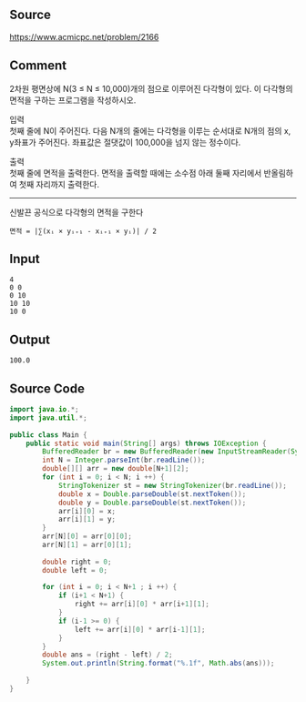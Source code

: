## Source
https://www.acmicpc.net/problem/2166
  
## Comment
2차원 평면상에 N(3 ≤ N ≤ 10,000)개의 점으로 이루어진 다각형이 있다. 이 다각형의 면적을 구하는 프로그램을 작성하시오.  
  
입력  
첫째 줄에 N이 주어진다. 다음 N개의 줄에는 다각형을 이루는 순서대로 N개의 점의 x, y좌표가 주어진다. 좌표값은 절댓값이 100,000을 넘지 않는 정수이다.  
  
출력  
첫째 줄에 면적을 출력한다. 면적을 출력할 때에는 소수점 아래 둘째 자리에서 반올림하여 첫째 자리까지 출력한다.  
  
---  

신발끈 공식으로 다각형의 면적을 구한다

`면적 = |∑(xᵢ × yᵢ₊₁ - xᵢ₊₁ × yᵢ)| / 2`


## Input

```
4  
0 0  
0 10  
10 10  
10 0  
```

## Output

```
100.0
```

## Source Code

```java
import java.io.*;  
import java.util.*;  
  
public class Main {  
    public static void main(String[] args) throws IOException {  
        BufferedReader br = new BufferedReader(new InputStreamReader(System.in));  
        int N = Integer.parseInt(br.readLine());  
        double[][] arr = new double[N+1][2];  
        for (int i = 0; i < N; i ++) {  
            StringTokenizer st = new StringTokenizer(br.readLine());  
            double x = Double.parseDouble(st.nextToken());  
            double y = Double.parseDouble(st.nextToken());  
            arr[i][0] = x;  
            arr[i][1] = y;  
        }  
        arr[N][0] = arr[0][0];  
        arr[N][1] = arr[0][1];  
  
        double right = 0;  
        double left = 0;  
  
        for (int i = 0; i < N+1 ; i ++) {  
            if (i+1 < N+1) {  
                right += arr[i][0] * arr[i+1][1];  
            }  
            if (i-1 >= 0) {  
                left += arr[i][0] * arr[i-1][1];  
            }  
        }  
        double ans = (right - left) / 2;  
        System.out.println(String.format("%.1f", Math.abs(ans)));  
  
    }  
}
```
